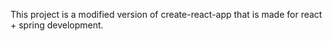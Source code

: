This project is a modified version of create-react-app that is made for react + spring development.
